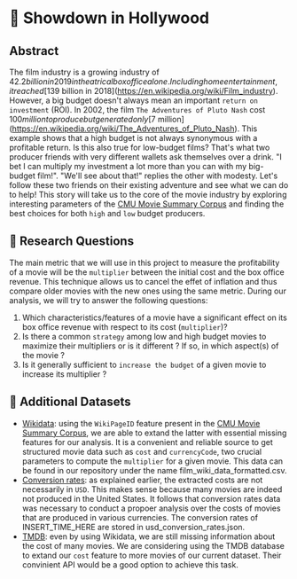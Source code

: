# :movie_camera: Showdown in Hollywood

## Abstract
The film industry is a growing industry of $42.2 billion in 2019 in theatrical box office alone. Including home entertainment, it reached [$139 billion in 2018](https://en.wikipedia.org/wiki/Film_industry). However, a big budget doesn't always mean an important `return on investment` (ROI). In 2002, the film `The Adventures of Pluto Nash` cost $100 million to produce but generated only [$7 million](https://en.wikipedia.org/wiki/The_Adventures_of_Pluto_Nash). This example shows that a high budget is not always synonymous with a profitable return. Is this also true for low-budget films? That's what two producer friends with very different wallets ask themselves over a drink. "I bet I can multiply my investment a lot more than you can with my big-budget film!". "We'll see about that!" replies the other with modesty. Let's follow these two friends on their existing adventure and see what we can do to help! This story will take us to the core of the movie industry by exploring interesting parameters of the [CMU Movie Summary Corpus](http://www.cs.cmu.edu/~ark/personas/) and finding the best choices for both `high` and `low` budget producers.

## :thought_balloon: Research Questions
The main metric that we will use in this project to measure the profitability of a movie will be the `multiplier` between the initial cost and the box office revenue. This technique allows us to cancel the effet of inflation and thus compare older movies with the new ones using the same metric. During our analysis, we will try to answer the following questions:
1. Which characteristics/features of a movie have a significant effect on its box office revenue with respect to its cost (`multiplier`)?
2. Is there a common `strategy` among low and high budget movies to maximize their multipliers or is it different ? If so, in which aspect(s) of the movie ?
3. Is it generally sufficient to `increase the budget` of a given movie to increase its multiplier ?

## :file_folder: Additional Datasets
* [Wikidata](https://www.wikidata.org/wiki/Wikidata:Main_Page?uselang=fr): using the `WikiPageID` feature present in the [CMU Movie Summary Corpus](http://www.cs.cmu.edu/~ark/personas/), we are able to extand the latter with essential missing features for our analysis. It is a convenient and reliable source to get structured movie data such as `cost` and `currencyCode`, two crucial parameters to compute the `multiplier` for a given movie. This data can be found in our repository under the name film_wiki_data_formatted.csv.
* [Conversion rates](ADD_SOURCE_HERE): as explained earlier, the extracted costs are not necessarily in `USD`. This makes sense because many movies are indeed not produced in the United States. It follows that conversion rates data was necessary to conduct a propoer analysis over the costs of movies that are produced in various currencies. The conversion rates of INSERT_TIME_HERE are stored in usd_conversion_rates.json.
* [TMDB](https://www.themoviedb.org/): even by using Wikidata, we are still missing information about the cost of many movies. We are considering using the TMDB database to extand our `cost` feature to more movies of our current dataset. Their convinient API would be a good option to achieve this task.
